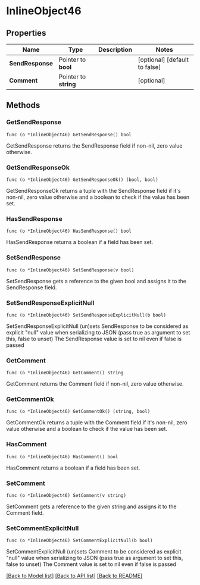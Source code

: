 # InlineObject46

## Properties

Name | Type | Description | Notes
------------ | ------------- | ------------- | -------------
**SendResponse** | Pointer to **bool** |  | [optional] [default to false]
**Comment** | Pointer to **string** |  | [optional] 

## Methods

### GetSendResponse

`func (o *InlineObject46) GetSendResponse() bool`

GetSendResponse returns the SendResponse field if non-nil, zero value otherwise.

### GetSendResponseOk

`func (o *InlineObject46) GetSendResponseOk() (bool, bool)`

GetSendResponseOk returns a tuple with the SendResponse field if it's non-nil, zero value otherwise
and a boolean to check if the value has been set.

### HasSendResponse

`func (o *InlineObject46) HasSendResponse() bool`

HasSendResponse returns a boolean if a field has been set.

### SetSendResponse

`func (o *InlineObject46) SetSendResponse(v bool)`

SetSendResponse gets a reference to the given bool and assigns it to the SendResponse field.

### SetSendResponseExplicitNull

`func (o *InlineObject46) SetSendResponseExplicitNull(b bool)`

SetSendResponseExplicitNull (un)sets SendResponse to be considered as explicit "null" value
when serializing to JSON (pass true as argument to set this, false to unset)
The SendResponse value is set to nil even if false is passed
### GetComment

`func (o *InlineObject46) GetComment() string`

GetComment returns the Comment field if non-nil, zero value otherwise.

### GetCommentOk

`func (o *InlineObject46) GetCommentOk() (string, bool)`

GetCommentOk returns a tuple with the Comment field if it's non-nil, zero value otherwise
and a boolean to check if the value has been set.

### HasComment

`func (o *InlineObject46) HasComment() bool`

HasComment returns a boolean if a field has been set.

### SetComment

`func (o *InlineObject46) SetComment(v string)`

SetComment gets a reference to the given string and assigns it to the Comment field.

### SetCommentExplicitNull

`func (o *InlineObject46) SetCommentExplicitNull(b bool)`

SetCommentExplicitNull (un)sets Comment to be considered as explicit "null" value
when serializing to JSON (pass true as argument to set this, false to unset)
The Comment value is set to nil even if false is passed

[[Back to Model list]](../README.md#documentation-for-models) [[Back to API list]](../README.md#documentation-for-api-endpoints) [[Back to README]](../README.md)


